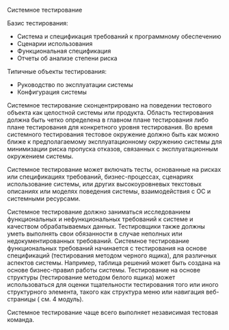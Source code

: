 Системное тестирование

Базис тестирования:
- Система и спецификация требований к программному обеспечению
- Сценарии использования
- Функциональная спецификация
- Отчеты об анализе степени риска

Типичные объекты тестирования:
- Руководство по эксплуатации системы
- Конфигурация системы

Системное тестирование сконцентрировано на поведении тестового объекта как целостной системы или продукта. Область тестирования должна быть четко определена в главном плане тестирования либо плане тестирования для конкретного уровня тестирования.
Во время системного тестирования тестовое окружение должно быть как можно ближе к предполагаемому эксплуатационному окружению системы для минимизации риска пропуска отказов, связанных с эксплуатационным окружением системы.

Системное тестирование может включать тесты, основанные на рисках или спецификациях требований, бизнес-процессах, сценариях использование системы, или других высокоуровневых текстовых описаниях или моделях поведения системы, взаимодействия с ОС и системными ресурсами.

Системное тестирование должно заниматься исследованием функциональных и нефункциональных требований к системе и качеством обрабатываемых данных.
Тестировщики также должны уметь выполнять свои обязанности в случае неполных или недокументированных требований. Системное тестирование функциональных требований начинается с тестирования на основе спецификаций (тестирования методом черного ящика), для различных аспектов системы. Например, таблица решений может быть создана на основе бизнес-правил работы системы. Тестирование на основе структуры (тестирование методом
белого ящика) может использоваться для оценки тщательности тестирования того или иного структурного элемента, такого как структура меню или навигация веб-страницы ( см. 4 модуль).

Системное тестирование чаще всего выполняет независимая тестовая команда.
